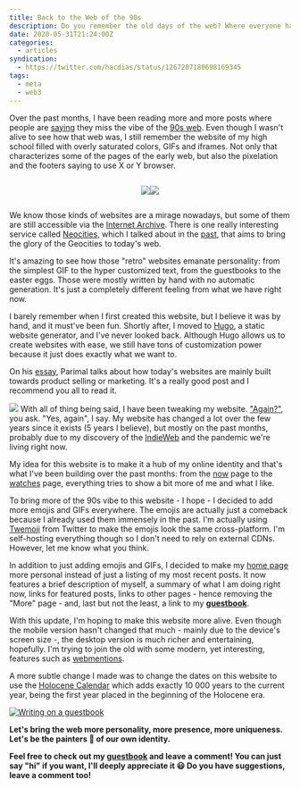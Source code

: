 ```yaml
---
title: Back to the Web of the 90s
description: Do you remember the old days of the web? Where everyone had their own website, made by hand, emanating personality. We should bring that back!
date: 2020-05-31T21:24:00Z
categories:
  - articles
syndication:
  - https://twitter.com/hacdias/status/1267207180698169345
tags:
  - meta
  - web3
---
```


Over the past months, I have been reading more and more posts where people are [saying][faith-web] they miss the vibe of the [90s web][small-web]. Even though I wasn't alive to see how that web was, I still remember the website of my high school filled with overly saturated colors, GIFs and iframes. Not only that characterizes some of the pages of the early web, but also the pixelation and the footers saying to use X or Y browser.

[small-web]: https://neustadt.fr/essays/the-small-web/
[faith-web]: https://macwright.org/2020/05/10/spa-fatigue.html

<!--more-->

<div style="display: flex; justify-content: center">

![](https://cdn.hacdias.com/media/2021-02-netscape.gif?class=pixelated+netscape)

![](https://cdn.hacdias.com/media/2021-02-iexplorer.gif?class=pixelated+iexplore)

</div>

We know those kinds of websites are a mirage nowadays, but some of them are still accessible via the [Internet Archive][archive]. There is one really interesting service called [Neocities][neocities], which I talked about in the [past][own-your-data], that aims to bring the glory of the Geocities to today's web.

It's amazing to see how those "retro" websites emanate personality: from the simplest GIF to the hyper customized text, from the guestbooks to the easter eggs. Those were mostly written by hand with no automatic generation. It's just a completely different feeling from what we have right now.

I barely remember when I first created this website, but I believe it was by hand, and it must've been fun. Shortly after, I moved to [Hugo][hugo], a static website generator, and I've never looked back. Although Hugo allows us to create websites with ease, we still have tons of customization power because it just does exactly what we want to.

On his [essay][small-web], Parimal talks about how today's websites are mainly built towards product selling or marketing. It's a really good post and I recommend you all to read it.

![](https://cdn.hacdias.com/media/2021-02-bulb.gif?class=left+pixelated+bulb) With all of thing being said, I have been tweaking my website. ["Again?"][meta], you ask. "Yes, again", I say. My website has changed a lot over the few years since it exists (5 years I believe), but mostly on the past months, probably due to my discovery of the [IndieWeb][indieweb] and the pandemic we're living right now. 

My idea for this website is to make it a hub of my online identity and that's what I've been building over the past months: from the [now] page to the [watches] page, everything tries to show a bit more of me and what I like.

To bring more of the 90s vibe to this website - I hope - I decided to add more emojis and GIFs everywhere. The emojis are actually just a comeback because I already used them immensely in the past. I'm actually using [Twemoji][twemoji] from Twitter to make the emojis look the same cross-platform. I'm self-hosting everything though so I don't need to rely on external CDNs. However, let me know what you think.

In addition to just adding emojis and GIFs, I decided to make my [home page](/) more personal instead of just a listing of my most recent posts. It now features a brief description of myself, a summary of what I am doing right now, links for featured posts, links to other pages - hence removing the "More" page - and, last but not the least, a link to my **[guestbook]**.

With this update, I'm hoping to make this website more alive. Even though the mobile version hasn't changed that much - mainly due to the device's screen size -, the desktop version is much richer and entertaining, hopefully. I'm trying to join the old with some modern, yet interesting, features such as [webmentions].

A more subtle change I made was to change the dates on this website to use the [Holocene Calendar](https://en.wikipedia.org/wiki/Holocene_calendar) which adds exactly 10 000 years to the current year, being the first year placed in the beginning of the Holocene era.

[![](https://cdn.hacdias.com/media/2022-03-guestbook.gif?class=right+pixelated+guestbook "Writing on a guestbook")](/guestbook)

**Let's bring the web more personality, more presence, more uniqueness. Let's be the painters 🎨 of our own identity.**

**Feel free to check out my [guestbook] and leave a comment! You can just say "hi" if you want, I'll deeply appreciate it 😃 Do you have suggestions, leave a comment too!**

[archive]: https://web.archive.org/
[neocities]: https://neocities.org/
[own-your-data]: /2019/12/24/own-your-data
[hugo]: https://gohugo.io/
[meta]: /tags/meta/
[indieweb]: https://indieweb.org/
[now]: /tags/now/
[watches]: /watches/
[twemoji]: https://github.com/twitter/twemoji
[guestbook]: /guestbook/
[webmentions]: https://indieweb.org/Webmention
